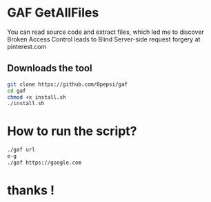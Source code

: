 # GAF GetAllFiles
You can read source code and extract files, which led me to discover Broken Access Control leads to Blind Server-side request forgery at pinterest.com

## Downloads the tool
```sh
git clone https://github.com/0pepsi/gaf
cd gaf
chmod +x install.sh
./install.sh
```

# How to run the script?
```sh
./gaf url
e-g
./gaf https://google.com
```

# thanks !
